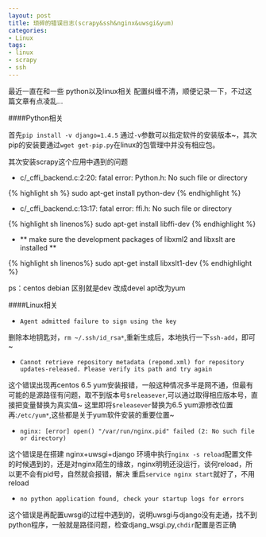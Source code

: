 ```yaml
---
layout: post
title: 琐碎的错误日志(scrapy&ssh&nginx&uwsgi&yum)
categories:
- Linux
tags:
- linux
- scrapy
- ssh
---
```


最近一直在和一些 python以及linux相关 配置纠缠不清，顺便记录一下，不过这篇文章有点凌乱...

####Python相关

首先`pip install -v django=1.4.5` 通过`-v`参数可以指定软件的安装版本~，其次pip的安装要通过`wget get-pip.py`在linux的包管理中并没有相应包。

其次安装scrapy这个应用中遇到的问题

+ c/_cffi_backend.c:2:20: fatal error: Python.h: No such file or directory    

{% highlight sh %}
sudo apt-get install python-dev 
{% endhighlight %}


+ c/_cffi_backend.c:13:17: fatal error: ffi.h: No such file or directory

{% highlight sh linenos%}
sudo apt-get install libffi-dev
{% endhighlight %}

+ \** make sure the development packages of libxml2 and libxslt are installed \**

{% highlight sh linenos%}
sudo apt-get install libxslt1-dev 
{% endhighlight %}

ps：centos debian 区别就是dev 改成devel apt改为yum

####Linux相关
+ `Agent admitted failure to sign using the key`

删除本地钥匙对，`rm ~/.ssh/id_rsa*`,重新生成后，本地执行一下`ssh-add`，即可~

+ `Cannot retrieve repository metadata (repomd.xml) for repository updates-released. Please verify its path and try again`

这个错误出现再centos 6.5 yum安装报错，一般这种情况多半是网不通，但最有可能的是源路径有问题，取不到版本号`$releasever`,可以通过取得相应版本号，直接把变量替换为真实值~ 这里即将`$releasever`替换为6.5 yum源修改位置再:`/etc/yum*`,这些都是关于yum软件安装的重要位置~ 

+ `nginx: [error] open() "/var/run/nginx.pid" failed (2: No such file or directory)`

这个错误是在搭建 nginx+uwsgi+django 环境中执行`nginx -s reload`配置文件的时候遇到的，还是对nginx陌生的缘故，nginx明明还没运行，谈何reload，所以更不会有pid号，自然就会报错，解决 重启`service nginx start`就好了，不用reload

+ `no python application found, check your startup logs for errors`  

这个错误是再配置uwsgi的过程中遇到的，说明uwsgi与django没有走通，找不到python程序，一般就是路径问题，检查djang_wsgi.py,`chdir`配置是否正确




